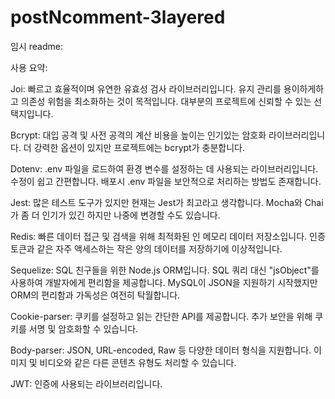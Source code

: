 # postNcomment-3layered

임시 readme:

사용 요약:

Joi: 빠르고 효율적이며 유연한 유효성 검사 라이브러리입니다. 유지 관리를 용이하게하고 의존성 위험을 최소화하는 것이 목적입니다. 대부분의 프로젝트에 신뢰할 수 있는 선택지입니다.

Bcrypt: 대입 공격 및 사전 공격의 계산 비용을 높이는 인기있는 암호화 라이브러리입니다. 더 강력한 옵션이 있지만  프로젝트에는 bcrypt가 충분합니다.

Dotenv: .env 파일을 로드하여 환경 변수를 설정하는 데 사용되는 라이브러리입니다. 수정이 쉽고 간편합니다. 배포시 .env 파일을 보안적으로 처리하는 방법도 존재합니다.

Jest: 많은 테스트 도구가 있지만 현재는 Jest가 최고라고 생각합니다. Mocha와 Chai가 좀 더 인기가 있긴 하지만 나중에 변경할 수도 있습니다.

Redis: 빠른 데이터 접근 및 검색을 위해 최적화된 인 메모리 데이터 저장소입니다. 인증 토큰과 같은 자주 액세스하는 작은 양의 데이터를 저장하기에 이상적입니다.

Sequelize: SQL 친구들을 위한 Node.js ORM입니다. SQL 쿼리 대신 "jsObject"를 사용하여 개발자에게 편리함을 제공합니다. MySQL이 JSON을 지원하기 시작했지만 ORM의 편리함과 가독성은 여전히 탁월합니다.

Cookie-parser: 쿠키를 설정하고 읽는 간단한 API를 제공합니다. 추가 보안을 위해 쿠키를 서명 및 암호화할 수 있습니다.

Body-parser: JSON, URL-encoded, Raw 등 다양한 데이터 형식을 지원합니다. 이미지 및 비디오와 같은 다른 콘텐츠 유형도 처리할 수 있습니다.

JWT: 인증에 사용되는 라이브러리입니다.

